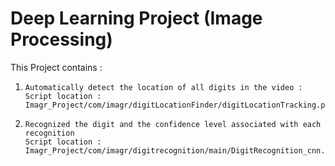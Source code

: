 # Deep Learning Project (Image Processing)

This Project contains : 
  
 1.     Automatically detect the location of all digits in the video : 
        Script location : Imagr_Project/com/imagr/digitLocationFinder/digitLocationTracking.py


 2.     Recognized the digit and the confidence level associated with each recognition
        Script location : Imagr_Project/com/imagr/digitrecognition/main/DigitRecognition_cnn.py




